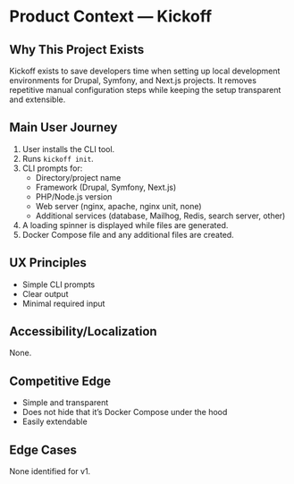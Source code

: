 # Product Context — Kickoff

## Why This Project Exists
Kickoff exists to save developers time when setting up local development
environments for Drupal, Symfony, and Next.js projects. It removes repetitive
manual configuration steps while keeping the setup transparent and extensible.

## Main User Journey
1. User installs the CLI tool.
2. Runs `kickoff init`.
3. CLI prompts for:
   - Directory/project name
   - Framework (Drupal, Symfony, Next.js)
   - PHP/Node.js version
   - Web server (nginx, apache, nginx unit, none)
   - Additional services (database, Mailhog, Redis, search server, other)
4. A loading spinner is displayed while files are generated.
5. Docker Compose file and any additional files are created.

## UX Principles
- Simple CLI prompts
- Clear output
- Minimal required input

## Accessibility/Localization
None.

## Competitive Edge
- Simple and transparent
- Does not hide that it’s Docker Compose under the hood
- Easily extendable

## Edge Cases
None identified for v1.
